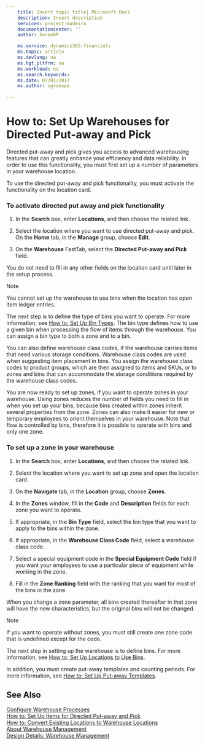 ```yaml
---
    title: Insert topic title| Microsoft Docs
    description: Insert description
    services: project-madeira
    documentationcenter: ''
    author: SorenGP

    ms.service: dynamics365-financials
    ms.topic: article
    ms.devlang: na
    ms.tgt_pltfrm: na
    ms.workload: na
    ms.search.keywords:
    ms.date: 07/01/2017
    ms.author: sgroespe

---
```

# How to: Set Up Warehouses for Directed Put-away and Pick
Directed put-away and pick gives you access to advanced warehousing features that can greatly enhance your efficiency and data reliability. In order to use this functionality, you must first set up a number of parameters in your warehouse location.  
  
 To use the directed put-away and pick functionality, you must activate the functionality on the location card.  
  
### To activate directed put away and pick functionality  
  
1.  In the **Search** box, enter **Locations**, and then choose the related link.  
  
2.  Select the location where you want to use directed put-away and pick. On the **Home** tab, in the **Manage** group, choose **Edit**.  
  
3.  On the **Warehouse** FastTab, select the **Directed Put-away and Pick** field.  
  
 You do not need to fill in any other fields on the location card until later in the setup process.  
  
> [!NOTE]  
>  You cannot set up the warehouse to use bins when the location has open item ledger entries.  
  
 The next step is to define the type of bins you want to operate. For more information, see [How to: Set Up Bin Types](../how-to-set-up-bin-types.md). The bin type defines how to use a given bin when processing the flow of items through the warehouse. You can assign a bin type to both a zone and to a bin.  
  
 You can also define warehouse class codes, if the warehouse carries items that need various storage conditions. Warehouse class codes are used when suggesting item placement in bins. You assign the warehouse class codes to product groups, which are then assigned to items and SKUs, or to zones and bins that can accommodate the storage conditions required by the warehouse class codes.  
  
 You are now ready to set up zones, if you want to operate zones in your warehouse. Using zones reduces the number of fields you need to fill in when you set up your bins, because bins created within zones inherit several properties from the zone. Zones can also make it easier for new or temporary employees to orient themselves in your warehouse. Note that flow is controlled by bins, therefore it is possible to operate with bins and only one zone.  
  
### To set up a zone in your warehouse  
  
1.  In the **Search** box, enter **Locations**, and then choose the related link.  
  
2.  Select the location where you want to set up zone and open the location card.  
  
3.  On the **Navigate** tab, in the **Location** group, choose **Zones**.  
  
4.  In the **Zones** window, fill in the **Code** and **Description** fields for each zone you want to operate.  
  
5.  If appropriate, in the **Bin Type** field, select the bin type that you want to apply to the bins within the zone.  
  
6.  If appropriate, in the **Warehouse Class Code** field, select a warehouse class code.  
  
7.  Select a special equipment code in the **Special Equipment Code** field if you want your employees to use a particular piece of equipment while working in the zone.  
  
8.  Fill in the **Zone Ranking** field with the ranking that you want for most of the bins in the zone.  
  
 When you change a zone parameter, all bins created thereafter in that zone will have the new characteristics, but the original bins will not be changed.  
  
> [!NOTE]  
>  If you want to operate without zones, you must still create one zone code that is undefined except for the code.  
  
 The next step in setting up the warehouse is to define bins. For more information, see [How to: Set Up Locations to Use Bins](../how-to-set-up-locations-to-use-bins.md).  
  
 In addition, you must create put-away templates and counting periods. For more information, see [How to: Set Up Put-away Templates](../how-to-set-up-physical-inventory-counting-periods.md).  
  
## See Also  
 [Configure Warehouse Processes](../configure-warehouse-processes.md)   
 [How to: Set Up Items for Directed Put-away and Pick](../how-to-set-up-items-for-directed-put-away-and-pick.md)   
 [How to: Convert Existing Locations to Warehouse Locations](../how-to-convert-existing-locations-to-warehouse-locations.md)   
 [About Warehouse Management](../about-warehouse-management.md)   
 [Design Details: Warehouse Management](design-details-warehouse-management.md)